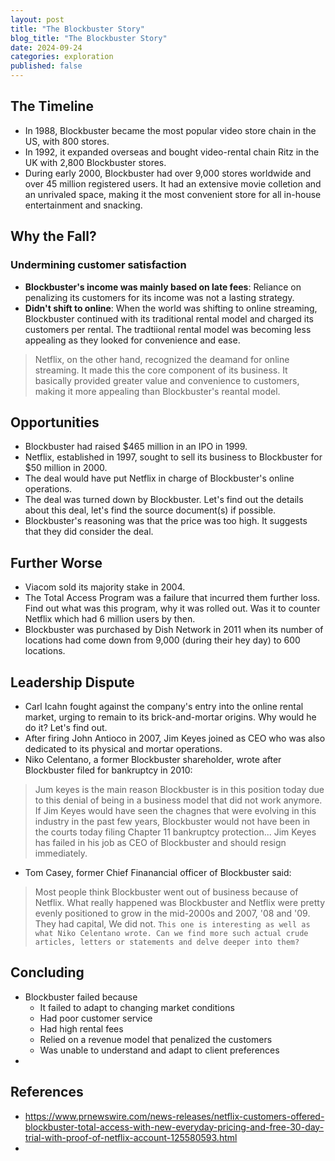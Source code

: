 ```yaml
---
layout: post
title: "The Blockbuster Story"
blog_title: "The Blockbuster Story"
date: 2024-09-24
categories: exploration
published: false
---
```


## The Timeline
- In 1988, Blockbuster became the most popular video store chain in the US, with 800 stores.
- In 1992, it expanded overseas and bought video-rental chain Ritz in the UK with 2,800 Blockbuster stores.
- During early 2000, Blockbuster had over 9,000 stores worldwide and over 45 million registered users. It had an extensive movie colletion and an unrivaled space, making it the most convenient store for all in-house entertainment and snacking.

## Why the Fall?
### Undermining customer satisfaction
- **Blockbuster's income was mainly based on late fees**: Reliance on penalizing its customers for its income was not a lasting strategy.
- **Didn't shift to online**: When the world was shifting to online streaming, Blockbuster continued with its traditional rental model and charged its customers per rental. The tradtiional rental model was becoming less appealing as they looked for convenience and ease.
> Netflix, on the other hand, recognized the deamand for online streaming. It made this the core component of its business. It basically provided greater value and convenience to customers, making it more appealing than Blockbuster's reantal model.

## Opportunities
- Blockbuster had raised $465 million in an IPO in 1999.
- Netflix, established in 1997, sought to sell its business to Blockbuster for $50 million in 2000.
- The deal would have put Netflix in charge of Blockbuster's online operations.
- The deal was turned down by Blockbuster. Let's find out the details about this deal, let's find the source document(s) if possible.
- Blockbuster's reasoning was that the price was too high. It suggests that they did consider the deal.

## Further Worse
- Viacom sold its majority stake in 2004.
- The Total Access Program was a failure that incurred them further loss. Find out what was this program, why it was rolled out. Was it to counter Netflix which had 6 million users by then.
- Blockbuster was purchased by Dish Network in 2011 when its number of locations had come down from 9,000 (during their hey day) to 600 locations.

## Leadership Dispute
- Carl Icahn fought against the company's entry into the online rental market, urging to remain to its brick-and-mortar origins. Why would he do it? Let's find out.
- After firing John Antioco in 2007, Jim Keyes joined as CEO who was also dedicated to its physical and mortar operations.
- Niko Celentano, a former Blockbuster shareholder, wrote after Blockbuster filed for bankruptcy in 2010:
> Jum keyes is the main reason Blockbuster is in this position today due to this denial of being in a business model that did not work anymore. If Jim Keyes would have seen the chagnes that were evolving in this industry in the past few years, Blockbuster would not have been in the courts today filing Chapter 11 bankruptcy protection... Jim Keyes has failed in his job as CEO of Blockbuster and should resign immediately.
- Tom Casey, former Chief Finanancial officer of Blockbuster said:
> Most people think Blockbuster went out of business because of Netflix. What really happened was Blockbuster and Netflix were pretty evenly positioned to grow in the mid-2000s and 2007, '08 and '09. They had capital, We did not. `This one is interesting as well as what Niko Celentano wrote. Can we find more such actual crude articles, letters or statements and delve deeper into them?`

## Concluding
- Blockbuster failed because
    - It failed to adapt to changing market conditions
    - Had poor customer service
    - Had high rental fees
    - Relied on a revenue model that penalized the customers
    - Was unable to understand and adapt to client preferences
- 
## References
- https://www.prnewswire.com/news-releases/netflix-customers-offered-blockbuster-total-access-with-new-everyday-pricing-and-free-30-day-trial-with-proof-of-netflix-account-125580593.html
- 
